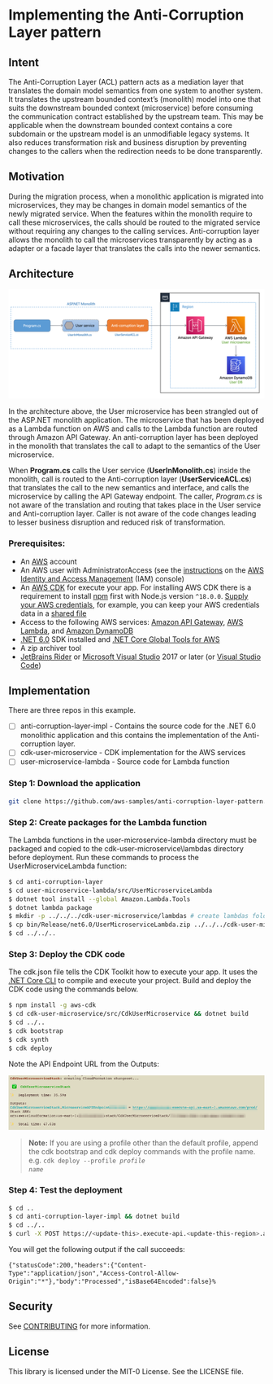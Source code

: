 # Implementing the Anti-Corruption Layer pattern

## Intent

The Anti-Corruption Layer (ACL) pattern acts as a mediation layer that translates the domain model semantics from one system to another system. It translates the upstream bounded context’s (monolith) model into one that suits the downstream bounded context (microservice) before consuming the communication contract established by the upstream team. This may be applicable when the downstream bounded context contains a core subdomain or the upstream model is an unmodifiable legacy systems. It also reduces transformation risk and business disruption by preventing changes to the callers when the redirection needs to be done transparently. 

## Motivation

During the migration process, when a monolithic application is migrated into microservices, they may be changes in domain model semantics of the newly migrated service. When the features within the monolith require to call these microservices, the calls should be routed to the migrated service without requiring any changes to the calling services. Anti-corruption layer allows the monolith to call the microservices transparently by acting as a adapter or a facade layer that translates the calls into the newer semantics. 

## Architecture

![4_AWS](4_AWS.png)

In the architecture above, the User microservice has been strangled out of the ASP.NET monolith application. The microservice that has been deployed as a Lambda function on AWS and calls to the Lambda function are routed through Amazon API Gateway. An anti-corruption layer has been deployed in the monolith that translates the call to adapt to the semantics of the User microservice. 

When **Program.cs** calls the User service (**UserInMonolith.cs**) inside the monolith, call is routed to the Anti-corruption layer (**UserServiceACL.cs**) that translates the call to the new semantics and interface, and calls the microservice by calling the API Gateway endpoint. The caller, _Program.cs_ is not aware of the translation and routing that takes place in the User service and Anti-corruption layer. Caller is not aware of the code changes leading to lesser business disruption and reduced risk of transformation. 

### Prerequisites:

- An [AWS](https://signin.aws.amazon.com/signin?redirect_uri=https%3A%2F%2Fportal.aws.amazon.com%2Fbilling%2Fsignup%2Fresume&client_id=signup) account
- An AWS user with AdministratorAccess (see the [instructions](https://console.aws.amazon.com/iam/home#/roles%24new?step=review&commonUseCase=EC2%2BEC2&selectedUseCase=EC2&policies=arn:aws:iam::aws:policy%2FAdministratorAccess) on the [AWS Identity and Access Management](http://aws.amazon.com/iam) (IAM) console)
- An [AWS CDK](https://docs.aws.amazon.com/cdk/v2/guide/cli.html) for execute your app. For installing AWS CDK there is a requirement to install [npm](https://docs.npmjs.com/downloading-and-installing-node-js-and-npm) first with Node.js version `^18.0.0`. [Supply your AWS credentials](https://docs.aws.amazon.com/sdk-for-javascript/v2/developer-guide/setting-credentials-node.html), for example, you can keep your AWS credentials data in a [shared file](https://docs.aws.amazon.com/sdk-for-javascript/v2/developer-guide/loading-node-credentials-shared.html)
- Access to the following AWS services: [Amazon API Gateway](https://aws.amazon.com/api-gateway/), [AWS Lambda](https://aws.amazon.com/lambda/), and [Amazon DynamoDB](https://aws.amazon.com/dynamodb/)
- [.NET 6.0](https://dotnet.microsoft.com/en-us/download/dotnet/6.0) SDK installed and [.NET Core Global Tools for AWS](https://aws.amazon.com/blogs/developer/net-core-global-tools-for-aws/)
- A zip archiver tool
- [JetBrains Rider](https://www.jetbrains.com/rider/) or [Microsoft Visual Studio](https://visualstudio.microsoft.com/) 2017 or later (or [Visual Studio Code](https://code.visualstudio.com/))

## Implementation

There are three repos in this example. 

- [ ] anti-corruption-layer-impl - Contains the source code for the .NET 6.0 monolithic application and this contains the implementation of the Anti-corruption layer.
- [ ] cdk-user-microservice - CDK implementation for the AWS services
- [ ] user-microservice-lambda - Source code for Lambda function

### Step 1: Download the application

```sh
git clone https://github.com/aws-samples/anti-corruption-layer-pattern.git
```

### Step 2: Create packages for the Lambda function

The Lambda functions in the user-microservice-lambda directory must be packaged and copied to the cdk-user-microservice\lambdas directory before deployment. Run these commands to process the UserMicroserviceLambda function:

```sh
$ cd anti-corruption-layer
$ cd user-microservice-lambda/src/UserMicroserviceLambda
$ dotnet tool install --global Amazon.Lambda.Tools
$ dotnet lambda package
$ mkdir -p ../../../cdk-user-microservice/lambdas # create lambdas folder if there is no lambdas folder
$ cp bin/Release/net6.0/UserMicroserviceLambda.zip ../../../cdk-user-microservice/lambdas
$ cd ../../..
```

### Step 3: Deploy the CDK code

The cdk.json file tells the CDK Toolkit how to execute your app. It uses the [.NET Core CLI](https://docs.microsoft.com/dotnet/articles/core/) to compile and execute your project. Build and deploy the CDK code using the commands below. 

```sh
$ npm install -g aws-cdk
$ cd cdk-user-microservice/src/CdkUserMicroservice && dotnet build
$ cd ../..
$ cdk bootstrap
$ cdk synth
$ cdk deploy
```

Note the API Endpoint URL from the Outputs:

![api_endpoint_output](api_endpoint_output.png)


> **Note:** 
> If you are using a profile other than the default profile, append the cdk bootstrap and cdk deploy commands with the profile name. e.g. <code>cdk deploy --profile _profile name_</code>


### Step 4: Test the deployment

```sh
$ cd ..
$ cd anti-corruption-layer-impl && dotnet build
$ cd ../..
$ curl -X POST https://<update-this>.execute-api.<update-this-region>.amazonaws.com/dev/user -H "Content-Type: application/json" -d '{"UserId": 12345, "Address": "475 Sansome St,10th floor","City": "San Francisco","State": "California","ZipCode": 94111,"Country": "United States"}'
```

You will get the following output if the call succeeds:

```
{"statusCode":200,"headers":{"Content-Type":"application/json","Access-Control-Allow-Origin":"*"},"body":"Processed","isBase64Encoded":false}%    
```
## Security

See [CONTRIBUTING](CONTRIBUTING.md#security-issue-notifications) for more information.

## License

This library is licensed under the MIT-0 License. See the LICENSE file.
